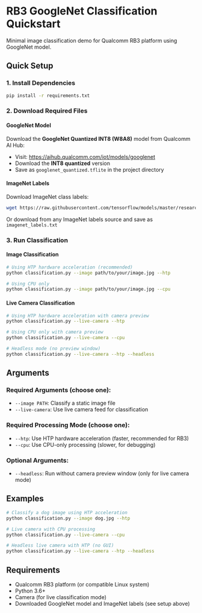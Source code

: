 # RB3 GoogleNet Classification Quickstart

Minimal image classification demo for Qualcomm RB3 platform using GoogleNet model.

## Quick Setup

### 1. Install Dependencies
```bash
pip install -r requirements.txt
```

### 2. Download Required Files

#### GoogleNet Model
Download the **GoogleNet Quantized INT8 (W8A8)** model from Qualcomm AI Hub:
- Visit: https://aihub.qualcomm.com/iot/models/googlenet
- Download the **INT8 quantized** version
- Save as `googlenet_quantized.tflite` in the project directory

#### ImageNet Labels
Download ImageNet class labels:
```bash
wget https://raw.githubusercontent.com/tensorflow/models/master/research/slim/datasets/imagenet_2012_challenge_label_map_proto.pbtxt -O imagenet_labels.txt
```
Or download from any ImageNet labels source and save as `imagenet_labels.txt`

### 3. Run Classification

#### Image Classification
```bash
# Using HTP hardware acceleration (recommended)
python classification.py --image path/to/your/image.jpg --htp

# Using CPU only
python classification.py --image path/to/your/image.jpg --cpu
```

#### Live Camera Classification
```bash
# Using HTP hardware acceleration with camera preview
python classification.py --live-camera --htp

# Using CPU only with camera preview
python classification.py --live-camera --cpu

# Headless mode (no preview window)
python classification.py --live-camera --htp --headless
```

## Arguments

### Required Arguments (choose one):
- `--image PATH`: Classify a static image file
- `--live-camera`: Use live camera feed for classification

### Required Processing Mode (choose one):
- `--htp`: Use HTP hardware acceleration (faster, recommended for RB3)
- `--cpu`: Use CPU-only processing (slower, for debugging)

### Optional Arguments:
- `--headless`: Run without camera preview window (only for live camera mode)

## Examples

```bash
# Classify a dog image using HTP acceleration
python classification.py --image dog.jpg --htp

# Live camera with CPU processing
python classification.py --live-camera --cpu

# Headless live camera with HTP (no GUI)
python classification.py --live-camera --htp --headless
```

## Requirements

- Qualcomm RB3 platform (or compatible Linux system)
- Python 3.6+
- Camera (for live classification mode)
- Downloaded GoogleNet model and ImageNet labels (see setup above)
